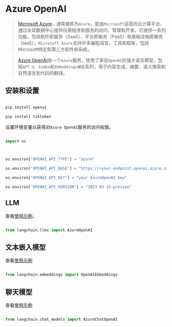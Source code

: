 # Azure OpenAI



>[Microsoft Azure](https://en.wikipedia.org/wiki/Microsoft_Azure)，通常被称为`Azure`，是由`Microsoft`运营的云计算平台，通过全球数据中心提供应用程序和服务的访问、管理和开发。它提供一系列功能，包括软件即服务（SaaS）、平台即服务（PaaS）和基础设施即服务（IaaS）。`Microsoft Azure`支持许多编程语言、工具和框架，包括Microsoft特定和第三方软件和系统。





>[Azure OpenAI](https://learn.microsoft.com/en-us/azure/cognitive-services/openai/)是一个`Azure`服务，使用了来自`OpenAI`的强大语言模型，包括`GPT-3`、`Codex`和`Embeddings模型`系列，用于内容生成、摘要、语义搜索和自然语言到代码的翻译。





## 安装和设置



```bash

pip install openai

pip install tiktoken

```





设置环境变量以获得对`Azure OpenAI`服务的访问权限。



```python

import os



os.environ["OPENAI_API_TYPE"] = "azure"

os.environ["OPENAI_API_BASE"] = "https://<your-endpoint.openai.azure.com/"

os.environ["OPENAI_API_KEY"] = "your AzureOpenAI key"

os.environ["OPENAI_API_VERSION"] = "2023-03-15-preview"

```



## LLM



查看[使用示例](../modules/models/llms/integrations/azure_openai_example.ipynb)。



```python

from langchain.llms import AzureOpenAI

```



## 文本嵌入模型



查看[使用示例](../modules/models/text_embedding/examples/azureopenai.ipynb)



```python

from langchain.embeddings import OpenAIEmbeddings

```



## 聊天模型



查看[使用示例](../modules/models/chat/integrations/azure_chat_openai.ipynb)



```python

from langchain.chat_models import AzureChatOpenAI

```

